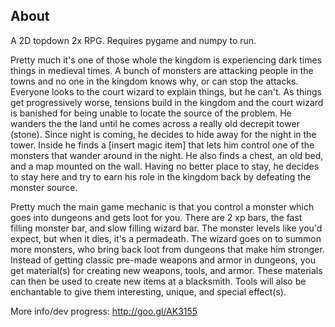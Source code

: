 About
----------------------------------------------

A 2D topdown 2x RPG. Requires pygame and numpy to run.

Pretty much it's one of those whole the kingdom is experiencing dark times things in medieval times. A bunch of monsters are attacking people in the towns and no one in the kingdom knows why, or can stop the attacks. Everyone looks to the court wizard to explain things, but he can't. As things get progressively worse, tensions build in the kingdom and the court wizard is banished for being unable to locate the source of the problem.
He wanders the the land until he comes across a really old decrepit tower (stone).
Since night is coming, he decides to hide away for the night in the tower.
Inside he finds a [insert magic item] 
that lets him control one of the monsters that wander around in the night. He also finds a chest, an old bed, and a map mounted on the wall.
Having no better place to stay, he decides to stay here and try to earn his role in the kingdom back by defeating the monster source.

Pretty much the main game mechanic is that you control a monster which goes into dungeons and gets loot for you.
There are 2 xp bars, the fast filling monster bar, and slow filling wizard bar.
The monster levels like you'd expect, but when it dies, it's a permadeath. The wizard goes on to summon more monsters, who bring back loot from dungeons that make him stronger. Instead of getting classic pre-made weapons and armor in dungeons, you get material(s) for creating new 
weapons, tools, and armor. These materials can then be used to create new items at a blacksmith. Tools will also be enchantable to give them interesting, unique, and special effect(s).

More info/dev progress: http://goo.gl/AK3155